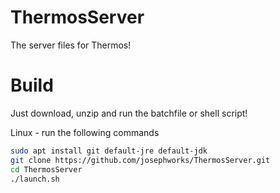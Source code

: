 # ThermosServer

The server files for Thermos! 

# Build

Just download, unzip and run the batchfile or shell script!

Linux - run the following commands

```sh
sudo apt install git default-jre default-jdk
git clone https://github.com/josephworks/ThermosServer.git
cd ThermosServer
./launch.sh
```
